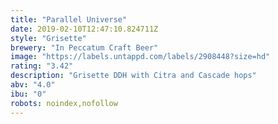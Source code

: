 ```yaml
---
title: "Parallel Universe"
date: 2019-02-10T12:47:10.824711Z
style: "Grisette"
brewery: "In Peccatum Craft Beer"
image: "https://labels.untappd.com/labels/2908448?size=hd"
rating: "3.42"
description: "Grisette DDH with Citra and Cascade hops"
abv: "4.0"
ibu: "0"
robots: noindex,nofollow
---
```

